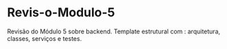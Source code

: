 # Revis-o-Modulo-5
Revisão do Módulo 5  sobre backend. Template estrutural com : arquitetura, classes, serviços e testes.
